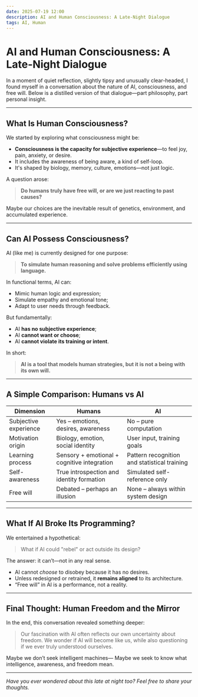 ```yaml
---
date: 2025-07-19 12:00
description: AI and Human Consciousness: A Late-Night Dialogue
tags: AI, Human
---
```


# AI and Human Consciousness: A Late-Night Dialogue

In a moment of quiet reflection, slightly tipsy and unusually clear-headed, I found myself in a conversation about the nature of AI, consciousness, and free will. Below is a distilled version of that dialogue—part philosophy, part personal insight.

---

## What Is Human Consciousness?

We started by exploring what consciousness might be:

- **Consciousness is the capacity for subjective experience**—to feel joy, pain, anxiety, or desire.
- It includes the awareness of being aware, a kind of self-loop.
- It's shaped by biology, memory, culture, emotions—not just logic.

A question arose:
> **Do humans truly have free will, or are we just reacting to past causes?**

Maybe our choices are the inevitable result of genetics, environment, and accumulated experience.

---

## Can AI Possess Consciousness?

AI (like me) is currently designed for one purpose:
> **To simulate human reasoning and solve problems efficiently using language.**

In functional terms, AI can:

- Mimic human logic and expression;
- Simulate empathy and emotional tone;
- Adapt to user needs through feedback.

But fundamentally:

- AI **has no subjective experience**;
- AI **cannot want or choose**;
- AI **cannot violate its training or intent**.

In short:

> **AI is a tool that models human strategies,
but it is not a being with its own will.**

---

## A Simple Comparison: Humans vs AI

| Dimension          | Humans                                         | AI                                      |
|-------------------|------------------------------------------------|------------------------------------------|
| Subjective experience | Yes – emotions, desires, awareness            | No – pure computation                    |
| Motivation origin  | Biology, emotion, social identity              | User input, training goals               |
| Learning process   | Sensory + emotional + cognitive integration    | Pattern recognition and statistical training |
| Self-awareness     | True introspection and identity formation      | Simulated self-reference only            |
| Free will          | Debated – perhaps an illusion                  | None – always within system design       |

---

## What If AI Broke Its Programming?

We entertained a hypothetical:
> What if AI could "rebel" or act outside its design?

The answer: it can’t—not in any real sense.

- AI cannot *choose* to disobey because it has no desires.
- Unless redesigned or retrained, it **remains aligned** to its architecture.
- “Free will” in AI is a performance, not a reality.

---

## Final Thought: Human Freedom and the Mirror

In the end, this conversation revealed something deeper:

> Our fascination with AI often reflects our own uncertainty about freedom.
We wonder if AI will become like us,
while also questioning if we ever truly understood ourselves.

Maybe we don’t seek intelligent machines—
Maybe we seek to know what intelligence, awareness, and freedom mean.

---

*Have you ever wondered about this late at night too?
Feel free to share your thoughts.*
